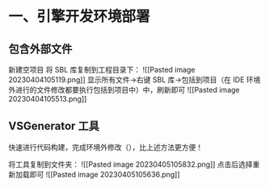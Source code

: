 # 一、引擎开发环境部署
## 包含外部文件
新建空项目
将 SBL 库复制到工程目录下：
![[Pasted image 20230404105119.png]]
显示所有文件->右键 SBL 库->包括到项目（在 IDE 环境外进行的文件修改都要执行包括到项目中）中，刷新即可
![[Pasted image 20230404105513.png]]

## VSGenerator 工具
快速进行代码构建，完成环境外修改（），比上述方法更方便！

将工具复制到文件夹：
![[Pasted image 20230405105832.png]]
点击后选择重新加载即可
![[Pasted image 20230405105636.png]]


